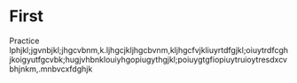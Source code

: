 # First
Practice
lphjkl;jgvnbjkl;jhgcvbnm,k.ljhgcjkljhgcbvnm,kljhgcfvjkliuyrtdfgjkl;oiuytrdfcghjkoigyutfgcvbk;hugjvhbnklouiyhgopiugythgjkl;poiuygtgfiopiuytruioytresdxcvbhjnkm,.mnbvcxfdghjk
